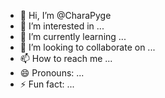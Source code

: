 - 👋 Hi, I’m @CharaPyge
- 👀 I’m interested in ...
- 🌱 I’m currently learning ...
- 💞️ I’m looking to collaborate on ...
- 📫 How to reach me ...
- 😄 Pronouns: ...
- ⚡ Fun fact: ...

<!---
CharaPyge/CharaPyge is a ✨ special ✨ repository because its `README.md` (this file) appears on your GitHub profile.
You can click the Preview link to take a look at your changes.
--->
